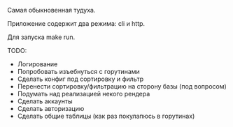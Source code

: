 Самая обыкновенная тудуха.

Приложение содержит два режима: cli и http.

Для запуска make run.

TODO:

- Логирование
- Попробовать изъебнуться с горутинами
- Сделать конфиг под сортировку и фильтр
- Перенести сортировку/фильтрацию на сторону базы (под вопросом)
- Подумать над реализацией некого рендера
- Сделать аккаунты
- Сделать авторизацию
- Сделать общие таблицы (как раз покулапюсь в горутинах)
